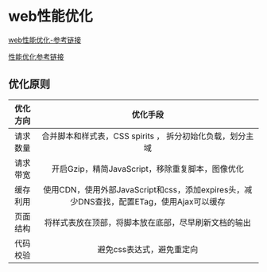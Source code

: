 # web性能优化

[web性能优化-参考链接](http://t.75team.com/video/play?id=55_220_201703111638306609a1c3-68bb-4d28-abc6-ac1a20240e00)

[性能优化参考链接](https://juejin.im/post/5b6fa8c86fb9a0099910ac91?utm_medium=fe&utm_source=weixinqun)

## 优化原则

|优化方向|优化手段|
| :------: | :------: |
|请求数量|合并脚本和样式表，CSS spirits ， 拆分初始化负载，划分主域|
|请求带宽|开启Gzip，精简JavaScript，移除重复脚本，图像优化|
|缓存利用|使用CDN，使用外部JavaScript和css，添加expires头，减少DNS查找，配置ETag，使用Ajax可以缓存|
|页面结构|将样式表放在顶部，将脚本放在底部，尽早刷新文档的输出|
|代码校验|避免css表达式，避免重定向|